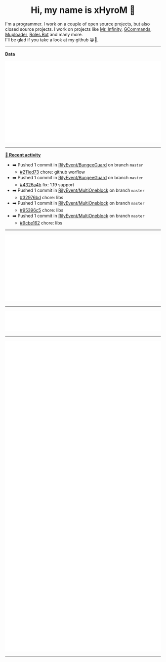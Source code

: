 <p align="center">
    <!-- <img src="https://avatars.githubusercontent.com/u/56601352" width="192" alt="hyro's pfp" /> -->
    <h1 align="center">Hi, my name is xHyroM 👋</h1>
</p>

I'm a programmer. I work on a couple of open source projects, but also closed source projects. I work on projects like [Mr. Infinity](https://discord.com/oauth2/authorize?client_id=720321585625694239&scope=bot%20applications.commands&permissions=8&redirect_uri=https://blobs.gq/imanager&prompt=consent&response_type=code), [GCommands](https://github.com/Garlic-Team/GCommands), [Muploader](https://github.com/xHyroM/Muploder), [Roles Bot](https://github.com/xHyroM/roles-bot) and many more.  
I'll be glad if you take a look at my github 😀👀.

___
**Data**

<img src="https://github.com/xHyroM/xHyroM/blob/master/.cache/base.svg">

___

**[📰 Recent activity](https://github.com/xHyroM)**
* ➡️ Pushed 1 commit in [RilyEvent/BungeeGuard](https://github.com/RilyEvent/BungeeGuard) on branch `master`
  * [#211ed73](https://github.com/RilyEvent/BungeeGuard/commit/211ed73) chore: github worflow
* ➡️ Pushed 1 commit in [RilyEvent/BungeeGuard](https://github.com/RilyEvent/BungeeGuard) on branch `master`
  * [#4326a4b](https://github.com/RilyEvent/BungeeGuard/commit/4326a4b) fix: 1.19 support
* ➡️ Pushed 1 commit in [RilyEvent/MultiOneblock](https://github.com/RilyEvent/MultiOneblock) on branch `master`
  * [#32976bd](https://github.com/RilyEvent/MultiOneblock/commit/32976bd) chore: libs
* ➡️ Pushed 1 commit in [RilyEvent/MultiOneblock](https://github.com/RilyEvent/MultiOneblock) on branch `master`
  * [#95396c5](https://github.com/RilyEvent/MultiOneblock/commit/95396c5) chore: libs
* ➡️ Pushed 1 commit in [RilyEvent/MultiOneblock](https://github.com/RilyEvent/MultiOneblock) on branch `master`
  * [#9cbe162](https://github.com/RilyEvent/MultiOneblock/commit/9cbe162) chore: libs


___

<img src="https://github.com/xHyroM/xHyroM/blob/master/.cache/isocalendar.svg">

___

<img src="https://github.com/xHyroM/xHyroM/blob/master/.cache/languages.svg">

___

<img src="https://github.com/xHyroM/xHyroM/blob/master/.cache/achievements.svg">

___
